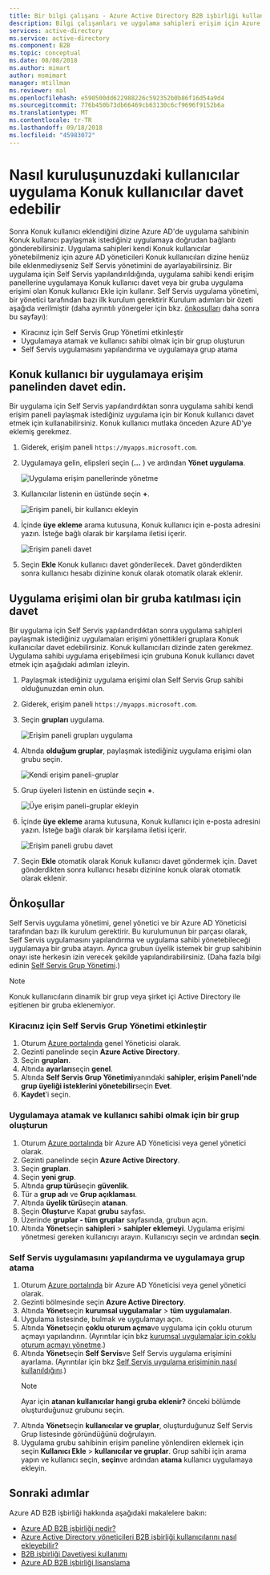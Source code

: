 ```yaml
---
title: Bir bilgi çalışanı - Azure Active Directory B2B işbirliği kullanıcıları ekleme | Microsoft Docs
description: Bilgi çalışanları ve uygulama sahipleri erişim için Azure AD'ye Konuk kullanıcıları eklemek B2B işbirliğine olanak tanır | Microsoft Docs
services: active-directory
ms.service: active-directory
ms.component: B2B
ms.topic: conceptual
ms.date: 08/08/2018
ms.author: mimart
author: msmimart
manager: mtillman
ms.reviewer: mal
ms.openlocfilehash: e590500dd622988226c592352b0b86f16d54a9d4
ms.sourcegitcommit: 776b450b73db66469cb63130c6cf9696f9152b6a
ms.translationtype: MT
ms.contentlocale: tr-TR
ms.lasthandoff: 09/18/2018
ms.locfileid: "45983072"
---
```

# <a name="how-users-in-your-organization-can-invite-guest-users-to-an-app"></a>Nasıl kuruluşunuzdaki kullanıcılar uygulama Konuk kullanıcılar davet edebilir

Sonra Konuk kullanıcı eklendiğini dizine Azure AD'de uygulama sahibinin Konuk kullanıcı paylaşmak istediğiniz uygulamaya doğrudan bağlantı gönderebilirsiniz. Uygulama sahipleri kendi Konuk kullanıcılar yönetebilmeniz için azure AD yöneticileri Konuk kullanıcıları dizine henüz bile eklenmediyseniz Self Servis yönetimini de ayarlayabilirsiniz. Bir uygulama için Self Servis yapılandırıldığında, uygulama sahibi kendi erişim panellerine uygulamaya Konuk kullanıcı davet veya bir gruba uygulama erişimi olan Konuk kullanıcı Ekle için kullanır. Self Servis uygulama yönetimi, bir yönetici tarafından bazı ilk kurulum gerektirir Kurulum adımları bir özeti aşağıda verilmiştir (daha ayrıntılı yönergeler için bkz. [önkoşulları](#prerequisites) daha sonra bu sayfayı):

 - Kiracınız için Self Servis Grup Yönetimi etkinleştir
 - Uygulamaya atamak ve kullanıcı sahibi olmak için bir grup oluşturun
 - Self Servis uygulamasını yapılandırma ve uygulamaya grup atama

## <a name="invite-a-guest-user-to-an-app-from-the-access-panel"></a>Konuk kullanıcı bir uygulamaya erişim panelinden davet edin.

Bir uygulama için Self Servis yapılandırdıktan sonra uygulama sahibi kendi erişim paneli paylaşmak istediğiniz uygulama için bir Konuk kullanıcı davet etmek için kullanabilirsiniz. Konuk kullanıcı mutlaka önceden Azure AD'ye eklemiş gerekmez. 

1. Giderek, erişim paneli `https://myapps.microsoft.com`.
2. Uygulamaya gelin, elipsleri seçin (**...** ) ve ardından **Yönet uygulama**.
 
   ![Uygulama erişim panellerinde yönetme](media/add-users-iw/access-panel-manage-app.png)
 
3. Kullanıcılar listenin en üstünde seçin **+**.
   
   ![Erişim paneli, bir kullanıcı ekleyin](media/add-users-iw/access-panel-manage-app-add-user.png)
   
4. İçinde **üye ekleme** arama kutusuna, Konuk kullanıcı için e-posta adresini yazın. İsteğe bağlı olarak bir karşılama iletisi içerir.
   
   ![Erişim paneli davet](media/add-users-iw/access-panel-invitation.png)
   
5. Seçin **Ekle** Konuk kullanıcı davet gönderilecek. Davet gönderdikten sonra kullanıcı hesabı dizinine konuk olarak otomatik olarak eklenir.

## <a name="invite-someone-to-join-a-group-that-has-access-to-the-app"></a>Uygulama erişimi olan bir gruba katılması için davet
Bir uygulama için Self Servis yapılandırdıktan sonra uygulama sahipleri paylaşmak istediğiniz uygulamaları erişimi yönettikleri gruplara Konuk kullanıcılar davet edebilirsiniz. Konuk kullanıcıları dizinde zaten gerekmez. Uygulama sahibi uygulama erişebilmesi için grubuna Konuk kullanıcı davet etmek için aşağıdaki adımları izleyin.

1. Paylaşmak istediğiniz uygulama erişimi olan Self Servis Grup sahibi olduğunuzdan emin olun.
2. Giderek, erişim paneli `https://myapps.microsoft.com`.
3. Seçin **grupları** uygulama.
   
   ![Erişim paneli grupları uygulama](media/add-users-iw/access-panel-groups.png)
   
4. Altında **olduğum gruplar**, paylaşmak istediğiniz uygulama erişimi olan grubu seçin.
   
   ![Kendi erişim paneli-gruplar](media/add-users-iw/access-panel-groups-i-own.png)
   
5. Grup üyeleri listenin en üstünde seçin **+**.
   
   ![Üye erişim paneli-gruplar ekleyin](media/add-users-iw/access-panel-groups-add-member.png)
   
6. İçinde **üye ekleme** arama kutusuna, Konuk kullanıcı için e-posta adresini yazın. İsteğe bağlı olarak bir karşılama iletisi içerir.
   
   ![Erişim paneli grubu davet](media/add-users-iw/access-panel-invitation.png)
   
7. Seçin **Ekle** otomatik olarak Konuk kullanıcı davet göndermek için. Davet gönderdikten sonra kullanıcı hesabı dizinine konuk olarak otomatik olarak eklenir.


## <a name="prerequisites"></a>Önkoşullar

Self Servis uygulama yönetimi, genel yönetici ve bir Azure AD Yöneticisi tarafından bazı ilk kurulum gerektirir. Bu kurulumunun bir parçası olarak, Self Servis uygulamasını yapılandırma ve uygulama sahibi yönetebileceği uygulamaya bir gruba atayın. Ayrıca grubun üyelik istemek bir grup sahibinin onayı iste herkesin izin verecek şekilde yapılandırabilirsiniz. (Daha fazla bilgi edinin [Self Servis Grup Yönetimi](https://docs.microsoft.com/azure/active-directory/users-groups-roles/groups-self-service-management).) 

> [!NOTE]
> Konuk kullanıcıların dinamik bir grup veya şirket içi Active Directory ile eşitlenen bir gruba eklenemiyor.

### <a name="enable-self-service-group-management-for-your-tenant"></a>Kiracınız için Self Servis Grup Yönetimi etkinleştir
1. Oturum [Azure portalında](https://portal.azure.com) genel Yöneticisi olarak.
2. Gezinti panelinde seçin **Azure Active Directory**.
3. Seçin **grupları**.
4. Altında **ayarları**seçin **genel**.
5. Altında **Self Servis Grup Yönetimi**yanındaki **sahipler, erişim Paneli'nde grup üyeliği isteklerini yönetebilir**seçin **Evet**.
6. **Kaydet**’i seçin.

### <a name="create-a-group-to-assign-to-the-app-and-make-the-user-an-owner"></a>Uygulamaya atamak ve kullanıcı sahibi olmak için bir grup oluşturun
1. Oturum [Azure portalında](https://portal.azure.com) bir Azure AD Yöneticisi veya genel yönetici olarak.
2. Gezinti panelinde seçin **Azure Active Directory**.
3. Seçin **grupları**.
4. Seçin **yeni grup**.
5. Altında **grup türü**seçin **güvenlik**.
6. Tür a **grup adı** ve **Grup açıklaması**.
7. Altında **üyelik türü**seçin **atanan**.
8. Seçin **Oluştur**ve Kapat **grubu** sayfası.
9. Üzerinde **gruplar - tüm gruplar** sayfasında, grubun açın. 
10. Altında **Yönet**seçin **sahipleri** > **sahipler eklemeyi**. Uygulama erişimi yönetmesi gereken kullanıcıyı arayın. Kullanıcıyı seçin ve ardından **seçin**.

### <a name="configure-the-app-for-self-service-and-assign-the-group-to-the-app"></a>Self Servis uygulamasını yapılandırma ve uygulamaya grup atama
1. Oturum [Azure portalında](https://portal.azure.com) bir Azure AD Yöneticisi veya genel yönetici olarak.
2. Gezinti bölmesinde seçin **Azure Active Directory**.
3. Altında **Yönet**seçin **kurumsal uygulamalar** > **tüm uygulamaları**.
4. Uygulama listesinde, bulmak ve uygulamayı açın.
5. Altında **Yönet**seçin **çoklu oturum açma**ve uygulama için çoklu oturum açmayı yapılandırın. (Ayrıntılar için bkz [kurumsal uygulamalar için çoklu oturum açmayı yönetme](https://docs.microsoft.com/azure/active-directory/manage-apps/configure-single-sign-on-portal).)
6. Altında **Yönet**seçin **Self Servis**ve Self Servis uygulama erişimini ayarlama. (Ayrıntılar için bkz [Self Servis uygulama erişiminin nasıl kullanıldığını](https://docs.microsoft.com/azure/active-directory/application-access-panel-self-service-applications-how-to).) 
    > [!NOTE]
    > Ayar için **atanan kullanıcılar hangi gruba eklenir?** önceki bölümde oluşturduğunuz grubunu seçin.
7. Altında **Yönet**seçin **kullanıcılar ve gruplar**, oluşturduğunuz Self Servis Grup listesinde göründüğünü doğrulayın.
8. Uygulama grubu sahibinin erişim paneline yönlendiren eklemek için seçin **Kullanıcı Ekle** > **kullanıcılar ve gruplar**. Grup sahibi için arama yapın ve kullanıcı seçin, **seçin**ve ardından **atama** kullanıcı uygulamaya ekleyin.

## <a name="next-steps"></a>Sonraki adımlar

Azure AD B2B işbirliği hakkında aşağıdaki makalelere bakın:

- [Azure AD B2B işbirliği nedir?](what-is-b2b.md)
- [Azure Active Directory yöneticileri B2B işbirliği kullanıcılarını nasıl ekleyebilir?](add-users-administrator.md)
- [B2B işbirliği Davetiyesi kullanımı](redemption-experience.md)
- [Azure AD B2B işbirliği lisanslama](licensing-guidance.md)

